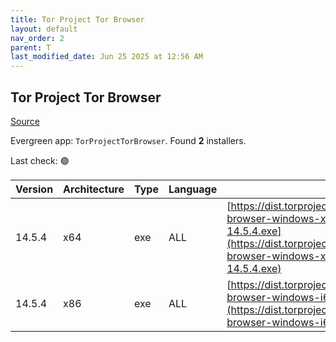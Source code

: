 ```yaml
---
title: Tor Project Tor Browser
layout: default
nav_order: 2
parent: T
last_modified_date: Jun 25 2025 at 12:56 AM
---
```


## Tor Project Tor Browser

[Source](https://www.torproject.org/)

Evergreen app: `TorProjectTorBrowser`. Found **2** installers.

Last check: 🟢

| Version | Architecture | Type | Language | URI                                                                                                                                                                                          |
| ------- | ------------ | ---- | -------- | -------------------------------------------------------------------------------------------------------------------------------------------------------------------------------------------- |
| 14.5.4  | x64          | exe  | ALL      | [https://dist.torproject.org/torbrowser/14.5.4/tor-browser-windows-x86_64-portable-14.5.4.exe](https://dist.torproject.org/torbrowser/14.5.4/tor-browser-windows-x86_64-portable-14.5.4.exe) |
| 14.5.4  | x86          | exe  | ALL      | [https://dist.torproject.org/torbrowser/14.5.4/tor-browser-windows-i686-portable-14.5.4.exe](https://dist.torproject.org/torbrowser/14.5.4/tor-browser-windows-i686-portable-14.5.4.exe)     |
